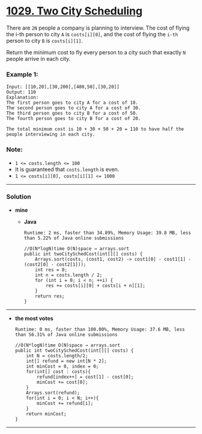 # [1029. Two City Scheduling](https://leetcode.com/problems/two-city-scheduling/)

There are `2N` people a company is planning to interview. The cost of flying the i-th person to city `A` is `costs[i][0]`, and the cost of flying the `i-th` person to city `B` is `costs[i][1]`.

Return the minimum cost to fly every person to a city such that exactly `N` people arrive in each city.

 

### Example 1:
```
Input: [[10,20],[30,200],[400,50],[30,20]]
Output: 110
Explanation: 
The first person goes to city A for a cost of 10.
The second person goes to city A for a cost of 30.
The third person goes to city B for a cost of 50.
The fourth person goes to city B for a cost of 20.

The total minimum cost is 10 + 30 + 50 + 20 = 110 to have half the people interviewing in each city.
```

### Note:
* `1 <= costs.length <= 100`
* It is guaranteed that `costs.length` is even.
* `1 <= costs[i][0], costs[i][1] <= 1000`

---

### Solution
* **mine**
  * **Java**
  
    `Runtime: 2 ms, faster than 34.89%, Memory Usage: 39.8 MB, less than 5.22% of Java online submissions`
    ```
    //O(N*logN)time O(N)space → arrays.sort
    public int twoCitySchedCost(int[][] costs) {
        Arrays.sort(costs, (cost1, cost2) -> cost1[0] - cost1[1] - (cost2[0] - cost2[1]));
        int res = 0;
        int n = costs.length / 2;
        for (int i = 0; i < n; ++i) {
            res += costs[i][0] + costs[i + n][1];
        }
        return res;
    }
    ```


---

* **the most votes**
  
  `Runtime: 0 ms, faster than 100.00%, Memory Usage: 37.6 MB, less than 56.31% of Java online submissions`
  ```
  //O(N*logN)time O(N)space → arrays.sort
  public int twoCitySchedCost(int[][] costs) {
      int N = costs.length/2;
      int[] refund = new int[N * 2];
      int minCost = 0, index = 0;
      for(int[] cost : costs){
          refund[index++] = cost[1] - cost[0];
          minCost += cost[0];
      }
      Arrays.sort(refund);
      for(int i = 0; i < N; i++){
          minCost += refund[i];
      }
      return minCost;
  }
  ```
  
----
